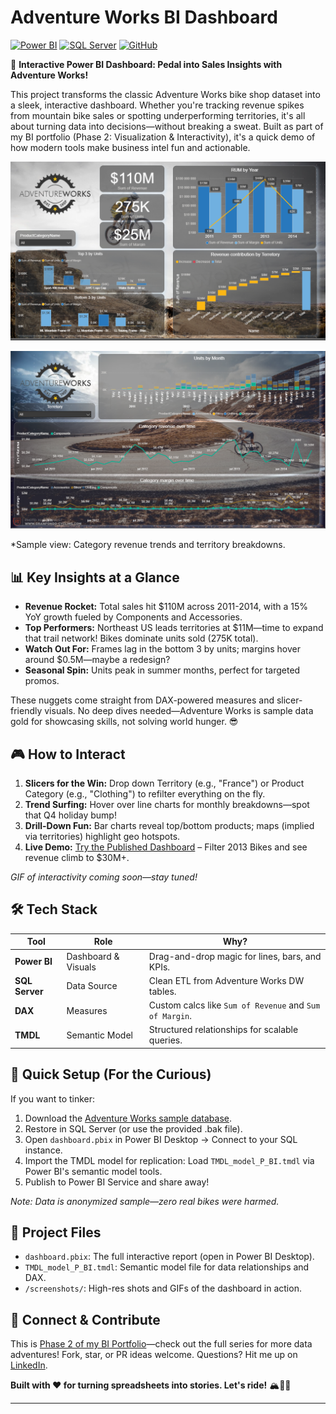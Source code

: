 # Adventure Works BI Dashboard

[![Power BI](https://img.shields.io/badge/Power%20BI-E7342E?style=for-the-badge&logo=power-bi&logoColor=white)](https://powerbi.microsoft.com/) [![SQL Server](https://img.shields.io/badge/SQL%20Server-CC2927?style=for-the-badge&logo=sql-server&logoColor=white)](https://www.microsoft.com/en-us/sql-server/) [![GitHub](https://img.shields.io/badge/GitHub-100000?style=for-the-badge&logo=github&logoColor=white)](https://github.com/)

🚀 **Interactive Power BI Dashboard: Pedal into Sales Insights with Adventure Works!**

This project transforms the classic Adventure Works bike shop dataset into a sleek, interactive dashboard. Whether you're tracking revenue spikes from mountain bike sales or spotting underperforming territories, it's all about turning data into decisions—without breaking a sweat. Built as part of my BI portfolio (Phase 2: Visualization & Interactivity), it's a quick demo of how modern tools make business intel fun and actionable.

![Dashboard 1](screenshots/Screenshot_2025-09-29_214128.png)

![Dashboard 2](screenshots/Screenshot_2025-09-29_214227.png)

*Sample view: Category revenue trends and territory breakdowns. 

## 📊 Key Insights at a Glance
- **Revenue Rocket:** Total sales hit $110M across 2011-2014, with a 15% YoY growth fueled by Components and Accessories.
- **Top Performers:** Northeast US leads territories at $11M—time to expand that trail network! Bikes dominate units sold (275K total).
- **Watch Out For:** Frames lag in the bottom 3 by units; margins hover around $0.5M—maybe a redesign?
- **Seasonal Spin:** Units peak in summer months, perfect for targeted promos.

These nuggets come straight from DAX-powered measures and slicer-friendly visuals. No deep dives needed—Adventure Works is sample data gold for showcasing skills, not solving world hunger. 😎

## 🎮 How to Interact
1. **Slicers for the Win:** Drop down Territory (e.g., "France") or Product Category (e.g., "Clothing") to refilter everything on the fly.
2. **Trend Surfing:** Hover over line charts for monthly breakdowns—spot that Q4 holiday bump!
3. **Drill-Down Fun:** Bar charts reveal top/bottom products; maps (implied via territories) highlight geo hotspots.
4. **Live Demo:** [Try the Published Dashboard](https://app.powerbi.com/view?r=eyJrIjoi...") – Filter 2013 Bikes and see revenue climb to $30M+.

*GIF of interactivity coming soon—stay tuned!*

## 🛠️ Tech Stack
| Tool | Role | Why? |
|------|------|------|
| **Power BI** | Dashboard & Visuals | Drag-and-drop magic for lines, bars, and KPIs. |
| **SQL Server** | Data Source | Clean ETL from Adventure Works DW tables. |
| **DAX** | Measures | Custom calcs like `Sum of Revenue` and `Sum of Margin`. |
| **TMDL** | Semantic Model | Structured relationships for scalable queries. |

## 🚀 Quick Setup (For the Curious)
If you want to tinker:
1. Download the [Adventure Works sample database](https://github.com/Microsoft/sql-server-samples/tree/master/samples/databases/adventure-works-data-warehouse).
2. Restore in SQL Server (or use the provided .bak file).
3. Open `dashboard.pbix` in Power BI Desktop → Connect to your SQL instance.
4. Import the TMDL model for replication: Load `TMDL_model_P_BI.tmdl` via Power BI's semantic model tools.
5. Publish to Power BI Service and share away!

*Note: Data is anonymized sample—zero real bikes were harmed.*

## 📁 Project Files
- `dashboard.pbix`: The full interactive report (open in Power BI Desktop).
- `TMDL_model_P_BI.tmdl`: Semantic model file for data relationships and DAX.
- `/screenshots/`: High-res shots and GIFs of the dashboard in action.

## 🔗 Connect & Contribute
This is [Phase 2 of my BI Portfolio](https://your-portfolio-link.com/projects#bi-dashboard)—check out the full series for more data adventures! Fork, star, or PR ideas welcome. Questions? Hit me up on [LinkedIn](https://linkedin.com/in/yourprofile).

**Built with ❤️ for turning spreadsheets into stories. Let's ride!** 🏔️🚴‍♂️

---
